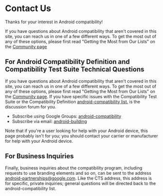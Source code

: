 <!--
   Copyright 2010 The Android Open Source Project 

   Licensed under the Apache License, Version 2.0 (the "License"); 
   you may not use this file except in compliance with the License.
   You may obtain a copy of the License at

       http://www.apache.org/licenses/LICENSE-2.0

   Unless required by applicable law or agreed to in writing, software
   distributed under the License is distributed on an "AS IS" BASIS,
   WITHOUT WARRANTIES OR CONDITIONS OF ANY KIND, either express or implied.
   See the License for the specific language governing permissions and
   limitations under the License.
-->

# Contact Us #

Thanks for your interest in Android compatibility!

If you have questions about Android compatibility that aren't covered in
this site, you can reach us in one of a few different ways. To get the most
out of any of these options, please first read "Getting the Most from Our
Lists" on the [Community page](index.html)

## For Android Compatibility Definition and Compatibility Test Suite Technical Questions ##
If you have questions about Android compatibility that aren't covered in this site, you can reach
us in one of a few different ways. To get the most out of any of these options, please first read "Getting the Most from Our
Lists" on the [Community page](/community/index.html). If you have specific issues with the Compatibility Test Suite or the Compatibility Definition
[android-compatibility list.](https://groups.google.com/forum/?fromgroups#!forum/android-compatibility) is the discussion forum for you.

- Subscribe using Google Groups: [android-compatibility](https://groups.google.com/forum/?fromgroups#!forum/android-compatibility)
- Subscribe via email: [android-building](mailto:android-compatibility+subscribe@googlegroups.com)

Note that if you're a user looking for help with your Android device, this page probably isn't for you;
you should contact your carrier or manufacturer for help with your Android device.

## For Business Inquiries ##

Finally, business inquiries about the compatibility program, including
requests to use branding elements and so on, can be sent to the address [android-partnerships@google.com](mailto:android-partnerships@google.com). Like
the CTS address, this address is for specific, private inquiries; general
questions will be directed back to the android-compatibility list.
